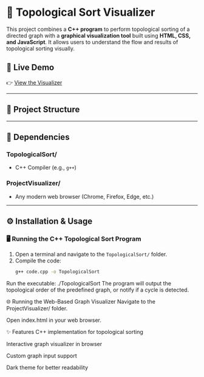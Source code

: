 # 🔁 Topological Sort Visualizer

This project combines a **C++ program** to perform topological sorting of a directed graph with a **graphical visualization tool** built using **HTML, CSS, and JavaScript**. It allows users to understand the flow and results of topological sorting visually.

## 🚀 Live Demo

👉 [View the Visualizer](https://arnav192004.github.io/adaproject/)

---

## 📂 Project Structure


---

## 🔧 Dependencies

### TopologicalSort/
- C++ Compiler (e.g., `g++`)

### ProjectVisualizer/
- Any modern web browser (Chrome, Firefox, Edge, etc.)

---

## ⚙️ Installation & Usage

### 🖥️ Running the C++ Topological Sort Program

1. Open a terminal and navigate to the `TopologicalSort/` folder.
2. Compile the code:
   ```bash
   g++ code.cpp -o TopologicalSort
   
Run the executable:
./TopologicalSort
The program will output the topological order of the predefined graph, or notify if a cycle is detected.

🌐 Running the Web-Based Graph Visualizer
Navigate to the ProjectVisualizer/ folder.

Open index.html in your web browser.

✨ Features
C++ implementation for topological sorting

Interactive graph visualizer in browser

Custom graph input support

Dark theme for better readability
